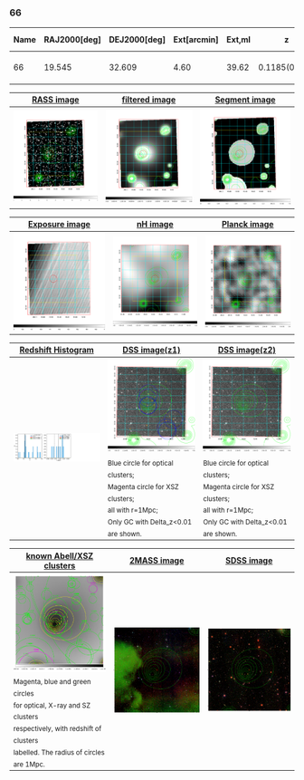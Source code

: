 <div STYLE="page-break-after: always;"></div>

### 66

|Name|RAJ2000[deg]|DEJ2000[deg] |Ext[arcmin]| Ext,ml | z | z_src| C|GC(XSZ,Delta_z<0.01)| GC(OPT,Delta_z<0.01)|GC| R_sig[arcmin] | R500[arcmin] | R500[Mpc]| CRsig[c/s] | CR500[c/s] |L500[1E44 erg/s]|F500[1E-12 erg/s/cm^2]| M500[1E14 Msun]|Tx[keV]|Cnt_sig|Beta|Rc[arcmin]|Comment|Alias|
|---|---|---|---|---|---|------|---|--------|---------|----------|---|---|---|---|---|---|---|---|---|---|---|---|---|---|
|66| 19.545| 32.609| 4.60| 39.62| 0.1185(0.005)| z1,| G| -| -| F20, N, W| 7.825| 6.503| 0.835| 0.100(0.027)| 0.098(0.027)| 0.639(0.113)| 1.751(0.309)| 1.86(0.16)| 3.25(0.18)| 44.2| 0.854(-0.157+0.105)| 7.721(-1.569+1.284)| -| t234|

|[RASS image](../image/66/66_img.pdf)|[filtered image](../image/66/66_fil.pdf)|[Segment image](../image/66/66_seg.pdf)|
|-------------------|--------------------|-------------------|
| <img src="../image/66/66_img.png" width="300">  | <img src="../image/66/66_fil.png" width="300">   | <img src="../image/66/66_seg.png" width="300">  |

|[Exposure image](../image/66/66_mex.pdf)| [nH image](../image/66/66_nh.pdf)| [Planck image](../image/66/66_p.pdf)|
|-------------------|--------------------|-------------------|
|<img src="../image/66/66_mex.png" width="300">   | <img src="../image/66/66_nh.png" width="300">    | <img src="../image/66/66_p.png" width="300"> |

|[Redshift Histogram](../image/66/66_zg.pdf) | [DSS image(z1)](../image/66/66_dss_z1.pdf)      |  [DSS image(z2)](../image/66/66_dss_z2.pdf)    |
|-------------------|--------------------|-------------------|
|<img src="../image/66/66_zg.png" width="300"> |<img src="../image/66/66_dss_z1.png" width="300"> <sub><br>Blue circle for optical clusters; <br>Magenta circle for XSZ clusters; <br>all with r=1Mpc; <br>Only GC with Delta_z<0.01 are shown. </sub>| <img src="../image/66/66_dss_z2.png" width="300"><sub><br>Blue circle for optical clusters; <br>Magenta circle for XSZ clusters; <br>all with r=1Mpc; <br>Only GC with Delta_z<0.01 are shown. </sub> |

|[known Abell/XSZ clusters](../image/66/66_gc.pdf) | [2MASS image](../image/66/66_2mass.pdf)      |[SDSS image](../image/66/66_sdss.pdf)   |
|-------------------|-------------------|-------------------|
|<img src=../image/66/66_gc.png width="300"> <br><sub>Magenta, blue and green circles <br>for optical, X-ray and SZ clusters <br>respectively, with redshift of clusters <br>labelled. The radius of circles <br>are 1Mpc.</sub>|<img src="../image/66/66_2mass.png" width="300">  | <img src="../image/66/66_sdss.png" width="300">  |




